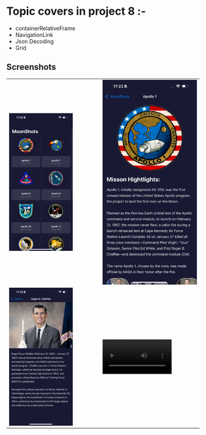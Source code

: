 # Topic covers in project 8 :-

- containerRelativeFrame
- NavigationLink
- Json Decoding
- Grid

## Screenshots
<table align="center">
  <tr>
    <td><img src="ScreenShots/IMG_2900.PNG" width="300"></td>
    <td style="width: 50px;"></td>
    <td><img src="ScreenShots/IMG_2901.PNG" width="300"></td>
  </tr>
   <tr>
    <td><img src="ScreenShots/IMG_2902.PNG" width="300"></td>
    <td style="width: 50px;"></td>
     <td><video src='ScreenShots/ScreenRecording_12-30-2024 17-23-09_1.MP4' width=180/></td>
     
  </tr>
  
</table>
